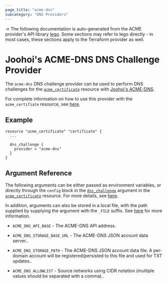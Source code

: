 ```yaml
---
page_title: "acme-dns"
subcategory: "DNS Providers"
---
```


-> The following documentation is auto-generated from the ACME
provider's API library [lego](https://go-acme.github.io/lego/).  Some
sections may refer to lego directly - in most cases, these sections
apply to the Terraform provider as well.

# Joohoi's ACME-DNS DNS Challenge Provider

The `acme-dns` DNS challenge provider can be used to perform DNS challenges for
the [`acme_certificate`][resource-acme-certificate] resource with
[Joohoi's ACME-DNS](https://github.com/joohoi/acme-dns).

[resource-acme-certificate]: ../resources/certificate.md

For complete information on how to use this provider with the `acme_certifiate`
resource, see [here][resource-acme-certificate-dns-challenges].

[resource-acme-certificate-dns-challenges]: ../resources/certificate.md#using-dns-challenges

## Example

```hcl
resource "acme_certificate" "certificate" {
  ...

  dns_challenge {
    provider = "acme-dns"
  }
}
```
## Argument Reference

The following arguments can be either passed as environment variables, or
directly through the `config` block in the
[`dns_challenge`][resource-acme-certificate-dns-challenge-arg] argument in the
[`acme_certificate`][resource-acme-certificate] resource. For more details, see
[here][resource-acme-certificate-dns-challenges].

[resource-acme-certificate-dns-challenge-arg]: ../resources/certificate.md#dns_challenge

In addition, arguments can also be stored in a local file, with the path
supplied by supplying the argument with the `_FILE` suffix. See
[here][acme-certificate-file-arg-example] for more information.

[acme-certificate-file-arg-example]: ../resources/certificate.md#using-variable-files-for-provider-arguments

* `ACME_DNS_API_BASE` - The ACME-DNS API address.
* `ACME_DNS_STORAGE_BASE_URL` - The ACME-DNS JSON account data server..
* `ACME_DNS_STORAGE_PATH` - The ACME-DNS JSON account data file. A per-domain account will be registered/persisted to this file and used for TXT updates..

* `ACME_DNS_ALLOWLIST` - Source networks using CIDR notation (multiple values should be separated with a comma)..


